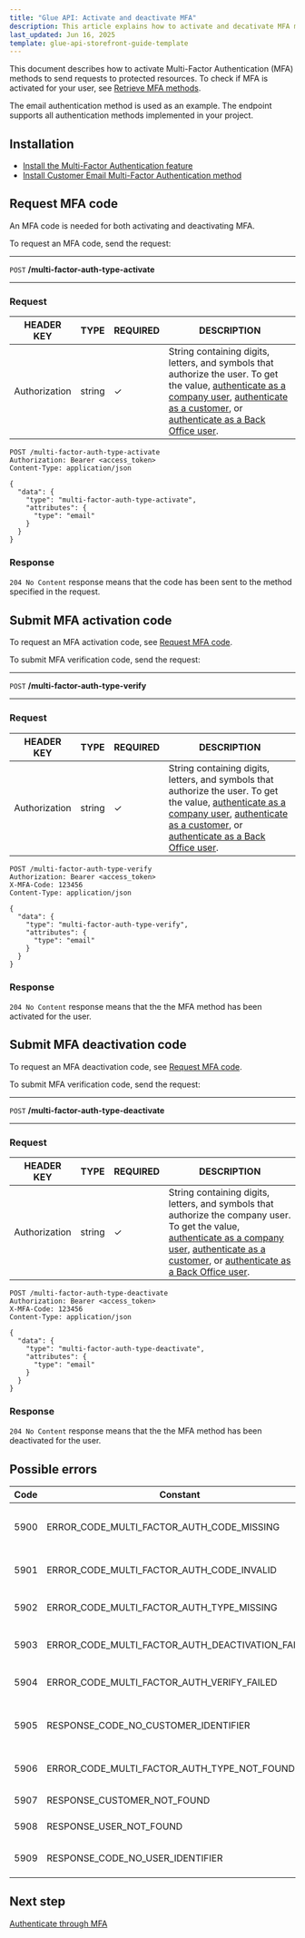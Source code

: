 ```yaml
---
title: "Glue API: Activate and deactivate MFA"
description: This article explains how to activate and decativate MFA methods using Glue API
last_updated: Jun 16, 2025
template: glue-api-storefront-guide-template
---
```


This document describes how to activate Multi-Factor Authentication (MFA) methods to send requests to protected resources. To check if MFA is activated for your user, see [Retrieve MFA methods](/docs/pbc/all/multi-factor-authentication/202505.0/manage-using-glue-api/glue-api-retrieve-mfa-methods.html).

The email authentication method is used as an example. The endpoint supports all authentication methods implemented in your project.


## Installation

- [Install the Multi-Factor Authentication feature](/docs/pbc/all/multi-factor-authentication/{{page.version}}/install-multi-factor-authentication-feature.html)
- [Install Customer Email Multi-Factor Authentication method](/docs/pbc/all/multi-factor-authentication/{{page.version}}/install-customer-email-multi-factor-authentication-method.html)



## Request MFA code

An MFA code is needed for both activating and deactivating MFA.

To request an MFA code, send the request:

---
`POST` **/multi-factor-auth-type-activate**

---

### Request 

| HEADER KEY | TYPE | REQUIRED | DESCRIPTION |
| --- | --- | --- | --- |
| Authorization | string | ✓ | String containing digits, letters, and symbols that authorize the user. To get the value, [authenticate as a company user](/docs/pbc/all/identity-access-management/{{page.version}}/manage-using-glue-api/glue-api-authenticate-as-a-company-user.html#authenticate-as-a-company-user), [authenticate as a customer](/docs/pbc/all/identity-access-management/202410.0/manage-using-glue-api/glue-api-authenticate-as-a-customer.html), or [authenticate as a Back Office user](/docs/pbc/all/identity-access-management/202410.0/manage-using-glue-api/glue-api-authenticate-as-a-back-office-user.html).  |

```http
POST /multi-factor-auth-type-activate
Authorization: Bearer <access_token>
Content-Type: application/json

{
  "data": {
    "type": "multi-factor-auth-type-activate",
    "attributes": {
      "type": "email"
    }
  }
}
```

### Response

`204 No Content` response means that the code has been sent to the method specified in the request.

## Submit MFA activation code

To request an MFA activation code, see [Request MFA code](#request-mfa-code).

To submit MFA verification code, send the request:

---
`POST` **/multi-factor-auth-type-verify**

---


### Request

| HEADER KEY | TYPE | REQUIRED | DESCRIPTION |
| --- | --- | --- | --- |
| Authorization | string | ✓ | String containing digits, letters, and symbols that authorize the user. To get the value, [authenticate as a company user](/docs/pbc/all/identity-access-management/{{page.version}}/manage-using-glue-api/glue-api-authenticate-as-a-company-user.html#authenticate-as-a-company-user), [authenticate as a customer](/docs/pbc/all/identity-access-management/202410.0/manage-using-glue-api/glue-api-authenticate-as-a-customer.html), or [authenticate as a Back Office user](/docs/pbc/all/identity-access-management/202410.0/manage-using-glue-api/glue-api-authenticate-as-a-back-office-user.html).  |

```http
POST /multi-factor-auth-type-verify
Authorization: Bearer <access_token>
X-MFA-Code: 123456
Content-Type: application/json

{
  "data": {
    "type": "multi-factor-auth-type-verify",
    "attributes": {
      "type": "email"
    }
  }
}
```

### Response

`204 No Content` response means that the the MFA method has been activated for the user.




## Submit MFA deactivation code

To request an MFA deactivation code, see [Request MFA code](#request-mfa-code).

To submit MFA verification code, send the request:

---
`POST` **/multi-factor-auth-type-deactivate**

---


### Request

| HEADER KEY | TYPE | REQUIRED | DESCRIPTION |
| --- | --- | --- | --- |
| Authorization | string | ✓ | String containing digits, letters, and symbols that authorize the company user. To get the value, [authenticate as a company user](/docs/pbc/all/identity-access-management/{{page.version}}/manage-using-glue-api/glue-api-authenticate-as-a-company-user.html#authenticate-as-a-company-user), [authenticate as a customer](/docs/pbc/all/identity-access-management/202410.0/manage-using-glue-api/glue-api-authenticate-as-a-customer.html), or [authenticate as a Back Office user](/docs/pbc/all/identity-access-management/202410.0/manage-using-glue-api/glue-api-authenticate-as-a-back-office-user.html).  |

```http
POST /multi-factor-auth-type-deactivate
Authorization: Bearer <access_token>
X-MFA-Code: 123456
Content-Type: application/json

{
  "data": {
    "type": "multi-factor-auth-type-deactivate",
    "attributes": {
      "type": "email"
    }
  }
}
```

### Response


`204 No Content` response means that the the MFA method has been deactivated for the user.





## Possible errors

| Code | Constant                                           | Meaning                          |
|------|----------------------------------------------------|----------------------------------|
| 5900 | ERROR_CODE_MULTI_FACTOR_AUTH_CODE_MISSING          | X-MFA-Code header is missing.    |
| 5901 | ERROR_CODE_MULTI_FACTOR_AUTH_CODE_INVALID          | X-MFA-Code is invalid.           |
| 5902 | ERROR_CODE_MULTI_FACTOR_AUTH_TYPE_MISSING          | MFA type is missing.             |
| 5903 | ERROR_CODE_MULTI_FACTOR_AUTH_DEACTIVATION_FAILED   | Failed to deactivate MFA.        |
| 5904 | ERROR_CODE_MULTI_FACTOR_AUTH_VERIFY_FAILED         | MFA type already activated.      |
| 5905 | RESPONSE_CODE_NO_CUSTOMER_IDENTIFIER               | No customer identifier provided. |
| 5906 | ERROR_CODE_MULTI_FACTOR_AUTH_TYPE_NOT_FOUND        | MFA type is not found.           |
| 5907 | RESPONSE_CUSTOMER_NOT_FOUND                        | Customer not found.              |
| 5908 | RESPONSE_USER_NOT_FOUND                            | User not found.                  |
| 5909 | RESPONSE_CODE_NO_USER_IDENTIFIER                   | No user identifier provided.     |



## Next step

[Authenticate through MFA](/docs/pbc/all/multi-factor-authentication/202505.0/manage-using-glue-api/glue-api-authenticate-through-mfa.html)
































